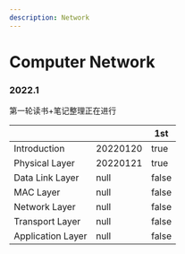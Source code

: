```yaml
---
description: Network
---
```


# Computer Network

### 2022.1

第一轮读书+笔记整理正在进行

<table><thead><tr><th></th><th data-type="number"></th><th data-type="checkbox">1st</th></tr></thead><tbody><tr><td>Introduction</td><td>20220120</td><td>true</td></tr><tr><td>Physical Layer</td><td>20220121</td><td>true</td></tr><tr><td>Data Link Layer</td><td>null</td><td>false</td></tr><tr><td>MAC Layer</td><td>null</td><td>false</td></tr><tr><td>Network Layer</td><td>null</td><td>false</td></tr><tr><td>Transport Layer</td><td>null</td><td>false</td></tr><tr><td>Application Layer</td><td>null</td><td>false</td></tr></tbody></table>
